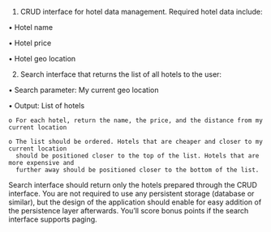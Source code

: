 1. CRUD interface for hotel data management. Required hotel data include:

  • Hotel name
  
  • Hotel price
  
  • Hotel geo location

2. Search interface that returns the list of all hotels to the user:

  • Search parameter: My current geo location

  • Output: List of hotels

    o For each hotel, return the name, the price, and the distance from my current location
    
    o The list should be ordered. Hotels that are cheaper and closer to my current location
      should be positioned closer to the top of the list. Hotels that are more expensive and
      further away should be positioned closer to the bottom of the list.

Search interface should return only the hotels prepared through the CRUD interface. You are not
required to use any persistent storage (database or similar), but the design of the application should
enable for easy addition of the persistence layer afterwards. You’ll score bonus points if the search
interface supports paging.
